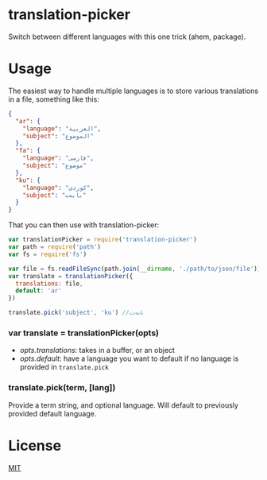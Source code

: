 # translation-picker

Switch between different languages with this one trick (ahem, package).

# Usage
The easiest way to handle multiple languages is to store various translations in
a file, something like this:
```json
{
  "ar": {
    "language": "العربية",
    "subject": "الموضوع"
  },
  "fa": {
    "language": "فارسی",
    "subject": "موضوع"
  },
  "ku": {
    "language": "کوردی",
    "subject": "بابەت"
  }
}
```
That you can then use with translation-picker: 
```js
var translationPicker = require('translation-picker')
var path = require('path')
var fs = require('fs')

var file = fs.readFileSync(path.join(__dirname, './path/to/json/file'))
var translate = translationPicker({
  translations: file,
  default: 'ar'
})

translate.pick('subject', 'ku') //بابەت
```

### var translate = translationPicker(opts)
- _opts.translations_: takes in a buffer, or an object
- _opts.default_: have a language you want to default if no language is provided in `translate.pick`

### translate.pick(term, [lang])
Provide a term string, and optional language. Will default to previously provided default language.

# License
[MIT](https://tldrlegal.com/license/mit-license)
